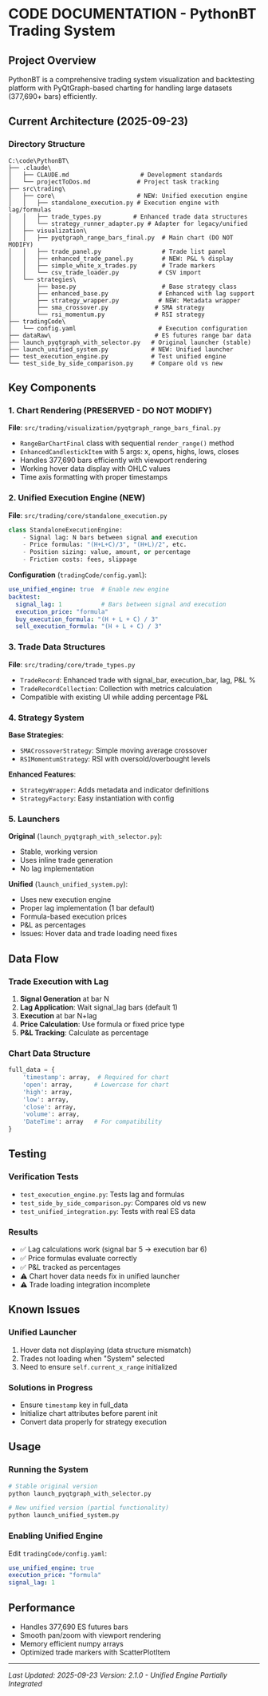 # CODE DOCUMENTATION - PythonBT Trading System

## Project Overview
PythonBT is a comprehensive trading system visualization and backtesting platform with PyQtGraph-based charting for handling large datasets (377,690+ bars) efficiently.

## Current Architecture (2025-09-23)

### Directory Structure
```
C:\code\PythonBT\
├── .claude\
│   ├── CLAUDE.md                    # Development standards
│   └── projectToDos.md             # Project task tracking
├── src\trading\
│   ├── core\                       # NEW: Unified execution engine
│   │   ├── standalone_execution.py # Execution engine with lag/formulas
│   │   ├── trade_types.py         # Enhanced trade data structures
│   │   └── strategy_runner_adapter.py # Adapter for legacy/unified
│   ├── visualization\
│   │   ├── pyqtgraph_range_bars_final.py  # Main chart (DO NOT MODIFY)
│   │   ├── trade_panel.py                 # Trade list panel
│   │   ├── enhanced_trade_panel.py        # NEW: P&L % display
│   │   ├── simple_white_x_trades.py       # Trade markers
│   │   └── csv_trade_loader.py           # CSV import
│   └── strategies\
│       ├── base.py                        # Base strategy class
│       ├── enhanced_base.py              # Enhanced with lag support
│       ├── strategy_wrapper.py           # NEW: Metadata wrapper
│       ├── sma_crossover.py             # SMA strategy
│       └── rsi_momentum.py              # RSI strategy
├── tradingCode\
│   └── config.yaml                       # Execution configuration
├── dataRaw\                             # ES futures range bar data
├── launch_pyqtgraph_with_selector.py   # Original launcher (stable)
├── launch_unified_system.py            # NEW: Unified launcher
├── test_execution_engine.py            # Test unified engine
└── test_side_by_side_comparison.py     # Compare old vs new
```

## Key Components

### 1. Chart Rendering (PRESERVED - DO NOT MODIFY)
**File**: `src/trading/visualization/pyqtgraph_range_bars_final.py`
- `RangeBarChartFinal` class with sequential `render_range()` method
- `EnhancedCandlestickItem` with 5 args: x, opens, highs, lows, closes
- Handles 377,690 bars efficiently with viewport rendering
- Working hover data display with OHLC values
- Time axis formatting with proper timestamps

### 2. Unified Execution Engine (NEW)
**File**: `src/trading/core/standalone_execution.py`
```python
class StandaloneExecutionEngine:
    - Signal lag: N bars between signal and execution
    - Price formulas: "(H+L+C)/3", "(H+L)/2", etc.
    - Position sizing: value, amount, or percentage
    - Friction costs: fees, slippage
```

**Configuration** (`tradingCode/config.yaml`):
```yaml
use_unified_engine: true  # Enable new engine
backtest:
  signal_lag: 1           # Bars between signal and execution
  execution_price: "formula"
  buy_execution_formula: "(H + L + C) / 3"
  sell_execution_formula: "(H + L + C) / 3"
```

### 3. Trade Data Structures
**File**: `src/trading/core/trade_types.py`
- `TradeRecord`: Enhanced trade with signal_bar, execution_bar, lag, P&L %
- `TradeRecordCollection`: Collection with metrics calculation
- Compatible with existing UI while adding percentage P&L

### 4. Strategy System
**Base Strategies**:
- `SMACrossoverStrategy`: Simple moving average crossover
- `RSIMomentumStrategy`: RSI with oversold/overbought levels

**Enhanced Features**:
- `StrategyWrapper`: Adds metadata and indicator definitions
- `StrategyFactory`: Easy instantiation with config

### 5. Launchers

**Original** (`launch_pyqtgraph_with_selector.py`):
- Stable, working version
- Uses inline trade generation
- No lag implementation

**Unified** (`launch_unified_system.py`):
- Uses new execution engine
- Proper lag implementation (1 bar default)
- Formula-based execution prices
- P&L as percentages
- Issues: Hover data and trade loading need fixes

## Data Flow

### Trade Execution with Lag
1. **Signal Generation** at bar N
2. **Lag Application**: Wait signal_lag bars (default 1)
3. **Execution** at bar N+lag
4. **Price Calculation**: Use formula or fixed price type
5. **P&L Tracking**: Calculate as percentage

### Chart Data Structure
```python
full_data = {
    'timestamp': array,  # Required for chart
    'open': array,      # Lowercase for chart
    'high': array,
    'low': array,
    'close': array,
    'volume': array,
    'DateTime': array   # For compatibility
}
```

## Testing

### Verification Tests
- `test_execution_engine.py`: Tests lag and formulas
- `test_side_by_side_comparison.py`: Compares old vs new
- `test_unified_integration.py`: Tests with real ES data

### Results
- ✅ Lag calculations work (signal bar 5 → execution bar 6)
- ✅ Price formulas evaluate correctly
- ✅ P&L tracked as percentages
- ⚠️ Chart hover data needs fix in unified launcher
- ⚠️ Trade loading integration incomplete

## Known Issues

### Unified Launcher
1. Hover data not displaying (data structure mismatch)
2. Trades not loading when "System" selected
3. Need to ensure `self.current_x_range` initialized

### Solutions in Progress
- Ensure `timestamp` key in full_data
- Initialize chart attributes before parent init
- Convert data properly for strategy execution

## Usage

### Running the System
```bash
# Stable original version
python launch_pyqtgraph_with_selector.py

# New unified version (partial functionality)
python launch_unified_system.py
```

### Enabling Unified Engine
Edit `tradingCode/config.yaml`:
```yaml
use_unified_engine: true
execution_price: "formula"
signal_lag: 1
```

## Performance
- Handles 377,690 ES futures bars
- Smooth pan/zoom with viewport rendering
- Memory efficient numpy arrays
- Optimized trade markers with ScatterPlotItem

---
*Last Updated: 2025-09-23*
*Version: 2.1.0 - Unified Engine Partially Integrated*